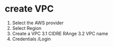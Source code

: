 # create VPC

1. Select the AWS provider
2. Select Region
3. Create a VPC
  3.1 CIDRE RAnge
  3.2 VPC name
4. Credentials /Login